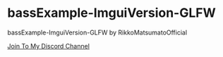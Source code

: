 # bassExample-ImguiVersion-GLFW
bassExample-ImguiVersion-GLFW by RikkoMatsumatoOfficial

[Join To My Discord Channel](https://discord.gg/U2P5Hrcq9C)
